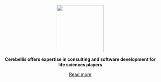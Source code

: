 <p align="center">
  <img src="https://www.cerebellis.com/cerebellis/ui/img/cerebellis-logo.png" style="width: 150px; max-width: 50%;"/>
</p>
<p align="center">
  <b>Cerebellis offers expertise in consulting and software development for life sciences players</b>
</p>
<p align="center">
  <a href="https://www.cerebellis.com/">Read more</a>
</p>
<style>
  .Box.mb-4+.js-pinned-items-reorder-container{
    display: none;
  }
</style>
